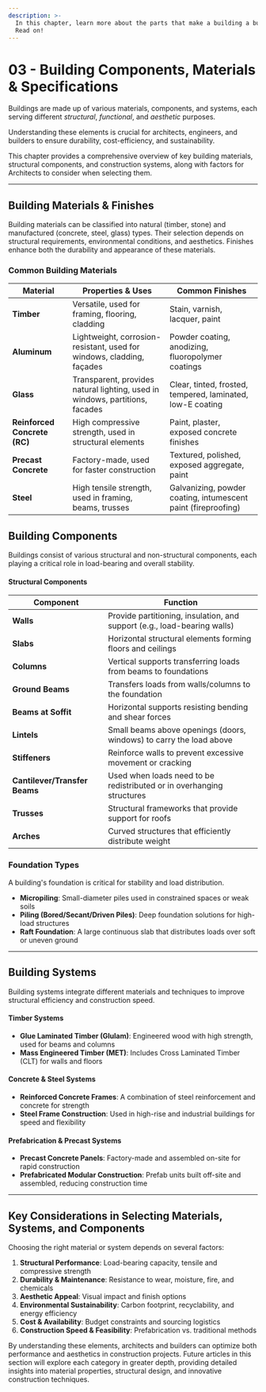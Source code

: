 ```yaml
---
description: >-
  In this chapter, learn more about the parts that make a building a building.
  Read on!
---
```


# 03 - Building Components, Materials & Specifications

Buildings are made up of various materials, components, and systems, each serving different _structural_, _functional_, and _aesthetic_ purposes.&#x20;

Understanding these elements is crucial for architects, engineers, and builders to ensure durability, cost-efficiency, and sustainability.&#x20;

This chapter provides a comprehensive overview of key building materials, structural components, and construction systems, along with factors for Architects to consider when selecting them.

***

## **Building Materials & Finishes**

Building materials can be classified into natural (timber, stone) and manufactured (concrete, steel, glass) types. Their selection depends on structural requirements, environmental conditions, and aesthetics. Finishes enhance both the durability and appearance of these materials.

### **Common Building Materials**

| Material                     | Properties & Uses                                                            | Common Finishes                                               |
| ---------------------------- | ---------------------------------------------------------------------------- | ------------------------------------------------------------- |
| **Timber**                   | Versatile, used for framing, flooring, cladding                              | Stain, varnish, lacquer, paint                                |
| **Aluminum**                 | Lightweight, corrosion-resistant, used for windows, cladding, façades        | Powder coating, anodizing, fluoropolymer coatings             |
| **Glass**                    | Transparent, provides natural lighting, used in windows, partitions, facades | Clear, tinted, frosted, tempered, laminated, low-E coating    |
| **Reinforced Concrete (RC)** | High compressive strength, used in structural elements                       | Paint, plaster, exposed concrete finishes                     |
| **Precast Concrete**         | Factory-made, used for faster construction                                   | Textured, polished, exposed aggregate, paint                  |
| **Steel**                    | High tensile strength, used in framing, beams, trusses                       | Galvanizing, powder coating, intumescent paint (fireproofing) |

## **Building Components**

Buildings consist of various structural and non-structural components, each playing a critical role in load-bearing and overall stability.

#### **Structural Components**

| Component                     | Function                                                                 |
| ----------------------------- | ------------------------------------------------------------------------ |
| **Walls**                     | Provide partitioning, insulation, and support (e.g., load-bearing walls) |
| **Slabs**                     | Horizontal structural elements forming floors and ceilings               |
| **Columns**                   | Vertical supports transferring loads from beams to foundations           |
| **Ground Beams**              | Transfers loads from walls/columns to the foundation                     |
| **Beams at Soffit**           | Horizontal supports resisting bending and shear forces                   |
| **Lintels**                   | Small beams above openings (doors, windows) to carry the load above      |
| **Stiffeners**                | Reinforce walls to prevent excessive movement or cracking                |
| **Cantilever/Transfer Beams** | Used when loads need to be redistributed or in overhanging structures    |
| **Trusses**                   | Structural frameworks that provide support for roofs                     |
| **Arches**                    | Curved structures that efficiently distribute weight                     |

### **Foundation Types**

A building's foundation is critical for stability and load distribution.

* **Micropiling**: Small-diameter piles used in constrained spaces or weak soils
* **Piling (Bored/Secant/Driven Piles)**: Deep foundation solutions for high-load structures
* **Raft Foundation**: A large continuous slab that distributes loads over soft or uneven ground

***

## **Building Systems**

Building systems integrate different materials and techniques to improve structural efficiency and construction speed.

#### **Timber Systems**

* **Glue Laminated Timber (Glulam)**: Engineered wood with high strength, used for beams and columns
* **Mass Engineered Timber (MET)**: Includes Cross Laminated Timber (CLT) for walls and floors

#### **Concrete & Steel Systems**

* **Reinforced Concrete Frames**: A combination of steel reinforcement and concrete for strength
* **Steel Frame Construction**: Used in high-rise and industrial buildings for speed and flexibility

#### **Prefabrication & Precast Systems**

* **Precast Concrete Panels**: Factory-made and assembled on-site for rapid construction
* **Prefabricated Modular Construction**: Prefab units built off-site and assembled, reducing construction time

***

## **Key Considerations in Selecting Materials, Systems, and Components**

Choosing the right material or system depends on several factors:

1. **Structural Performance**: Load-bearing capacity, tensile and compressive strength
2. **Durability & Maintenance**: Resistance to wear, moisture, fire, and chemicals
3. **Aesthetic Appeal**: Visual impact and finish options
4. **Environmental Sustainability**: Carbon footprint, recyclability, and energy efficiency
5. **Cost & Availability**: Budget constraints and sourcing logistics
6. **Construction Speed & Feasibility**: Prefabrication vs. traditional methods

By understanding these elements, architects and builders can optimize both performance and aesthetics in construction projects. Future articles in this section will explore each category in greater depth, providing detailed insights into material properties, structural design, and innovative construction techniques.
